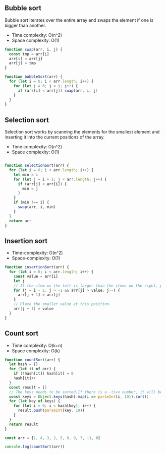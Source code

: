 ## Bubble sort

Bubble sort iterates over the entire array and swaps the element if one is bigger than another.
- Time complexity: O(n^2)
- Space complexity: O(1)

```js
function swap(arr, i, j) {
  const tmp = arr[i]
  arr[i] = arr[j]
  arr[j] = tmp
}

function bubbleSort(arr) {
  for (let i = 0; i < arr.length; i++) {
    for (let j = 0; j < i; j++) {
      if (arr[i] < arr[j]) swap(arr, i, j)
    }
  }
}
```

## Selection sort

Selection sort works by scanning the elements for the smallest element and inserting it into the current positions of the array.
- Time complexity: O(n^2)
- Space complexity: O(1)
```js

function selectionSort(arr) {
  for (let i = 0; i < arr.length; i++) {
    let min = i
    for (let j = i + 1; j < arr.length; j++) {
      if (arr[j] < arr[i]) {
        min = j
      }
    }
    if (min !== i) {
      swap(arr, i, min)
    }
  }
  return arr
}
```

## Insertion sort

- Time-complexity: O(n^2)
- Space-complexity: O(1)

```js
function insertionSort(arr) {
  for (let i = 0; i < arr.length; i++) {
    const value = arr[i]
    let j
    // If the item on the left is larger than the items on the right, push the items to the right (by incrementing the index by 1).
    for (j = i - 1; j > -1 && arr[j] > value; j--) {
      arr[j + 1] = arr[j]
    }
    // Place the smaller value at this position.
    arr[j + 1] = value
  }
}
```

## Count sort
- Time complexity: O(k+n)
- Space complexity: O(k)
```js
function countSort(arr) {
  let hash = {}
  for (let it of arr) {
    if (!hash[it]) hash[it] = 0
    hash[it]++
  }
  const result = []
  // The keys needs to be sorted.If there is a -tive number, it will be placed at the bottom.
  const keys = Object.keys(hash).map(i => parseInt(i, 10)).sort()
  for (let key of keys) {
    for (let i = 0; i < hash[key]; i++) {
      result.push(parseInt(key, 10))
    }
  }
  return result
}

const arr = [1, 4, 3, 2, 5, 6, 9, 7, -1, 8]

console.log(countSort(arr))
```
